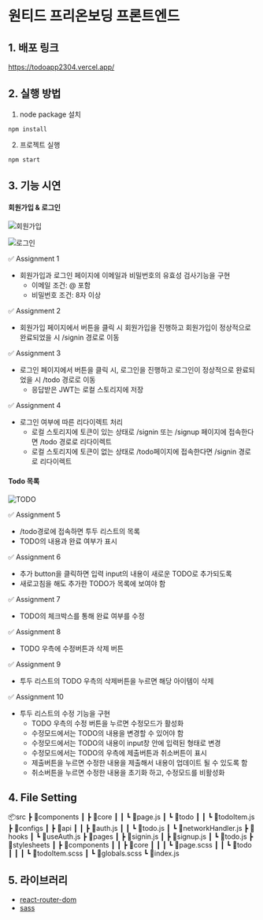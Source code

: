 # 원티드 프리온보딩 프론트엔드

## 1. 배포 링크
https://todoapp2304.vercel.app/

## 2. 실행 방법
1. node package 설치
```
npm install
```
2. 프로젝트 실행
```
npm start
```

## 3. 기능 시연

#### 회원가입 & 로그인
![회원가입](https://user-images.githubusercontent.com/32917014/231179967-1e2b0ce1-bf20-4dd0-81e2-17e70a08549c.gif)

![로그인](https://user-images.githubusercontent.com/32917014/231180359-64453874-c1d2-45b2-ba97-87ba1bf58976.gif)

✅ Assignment 1
- 회원가입과 로그인 페이지에 이메일과 비밀번호의 유효성 검사기능을 구현
  - 이메일 조건: @ 포함
  - 비밀번호 조건: 8자 이상

✅ Assignment 2
- 회원가입 페이지에서 버튼을 클릭 시 회원가입을 진행하고 회원가입이 정상적으로 완료되었을 시 /signin 경로로 이동

✅ Assignment 3
- 로그인 페이지에서 버튼을 클릭 시, 로그인을 진행하고 로그인이 정상적으로 완료되었을 시 /todo 경로로 이동
  - 응답받은 JWT는 로컬 스토리지에 저장

✅ Assignment 4
- 로그인 여부에 따른 리다이렉트 처리
  - 로컬 스토리지에 토큰이 있는 상태로 /signin 또는 /signup 페이지에 접속한다면 /todo 경로로 리다이렉트
  - 로컬 스토리지에 토큰이 없는 상태로 /todo페이지에 접속한다면 /signin 경로로 리다이렉트

#### Todo 목록
![TODO](https://user-images.githubusercontent.com/32917014/231180661-9e28c36b-fdba-48d8-822e-a8a501bb1882.gif)

✅ Assignment 5
- /todo경로에 접속하면 투두 리스트의 목록
- TODO의 내용과 완료 여부가 표시

✅ Assignment 6
- 추가 button을 클릭하면 입력 input의 내용이 새로운 TODO로 추가되도록
- 새로고침을 해도 추가한 TODO가 목록에 보여야 함

✅ Assignment 7
- TODO의 체크박스를 통해 완료 여부를 수정

✅ Assignment 8
- TODO 우측에 수정버튼과 삭제 버튼
  
✅ Assignment 9
- 투두 리스트의 TODO 우측의 삭제버튼을 누르면 해당 아이템이 삭제

✅ Assignment 10
- 투두 리스트의 수정 기능을 구현
  - TODO 우측의 수정 버튼을 누르면 수정모드가 활성화
  - 수정모드에서는 TODO의 내용을 변경할 수 있어야 함
  - 수정모드에서는 TODO의 내용이 input창 안에 입력된 형태로 변경
  - 수정모드에서는 TODO의 우측에 제출버튼과 취소버튼이 표시
  - 제출버튼을 누르면 수정한 내용을 제출해서 내용이 업데이트 될 수 있도록 함
  - 취소버튼을 누르면 수정한 내용을 초기화 하고, 수정모드를 비활성화

## 4. File Setting
📦src
 ┣ 📂components
 ┃ ┣ 📂core
 ┃ ┃ ┗ 📜page.js
 ┃ ┗ 📂todo
 ┃ ┃ ┗ 📜todoItem.js
 ┣ 📂configs
 ┃ ┣ 📂api
 ┃ ┃ ┣ 📜auth.js
 ┃ ┃ ┗ 📜todo.js
 ┃ ┗ 📜networkHandler.js
 ┣ 📂hooks
 ┃ ┗ 📜useAuth.js
 ┣ 📂pages
 ┃ ┣ 📜signin.js
 ┃ ┣ 📜signup.js
 ┃ ┗ 📜todo.js
 ┣ 📂stylesheets
 ┃ ┣ 📂components
 ┃ ┃ ┣ 📂core
 ┃ ┃ ┃ ┗ 📜page.scss
 ┃ ┃ ┗ 📂todo
 ┃ ┃ ┃ ┗ 📜todoItem.scss
 ┃ ┗ 📜globals.scss
 ┗ 📜index.js



## 5. 라이브러리
- [react-router-dom](https://www.npmjs.com/package/react-router-dom)
- [sass](https://www.npmjs.com/package/sass)